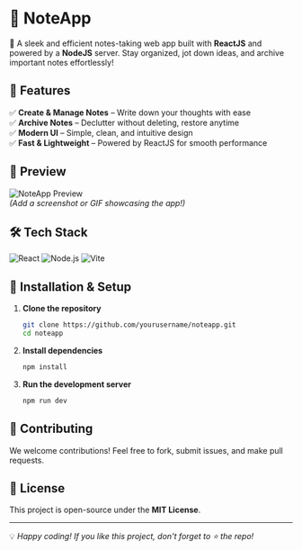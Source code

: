 # 📝 NoteApp

🚀 A sleek and efficient notes-taking web app built with **ReactJS** and powered by a **NodeJS** server. Stay organized, jot down ideas, and archive important notes effortlessly!

## 🌟 Features

✅ **Create & Manage Notes** – Write down your thoughts with ease  
✅ **Archive Notes** – Declutter without deleting, restore anytime  
✅ **Modern UI** – Simple, clean, and intuitive design  
✅ **Fast & Lightweight** – Powered by ReactJS for smooth performance

## 🎥 Preview

![NoteApp Preview](./preview.png)  
_(Add a screenshot or GIF showcasing the app!)_

## 🛠️ Tech Stack
 
![React](https://img.shields.io/badge/React-20232A?style=for-the-badge&logo=react&logoColor=61DAFB)
![Node.js](https://img.shields.io/badge/Node.js-339933?style=for-the-badge&logo=node.js&logoColor=white)
![Vite](https://img.shields.io/badge/Vite-646CFF?style=for-the-badge&logo=vite&logoColor=white)


## 🚀 Installation & Setup

1. **Clone the repository**
   ```sh
   git clone https://github.com/yourusername/noteapp.git
   cd noteapp
   ```
2. **Install dependencies**
   ```sh
   npm install
   ```
3. **Run the development server**
   ```sh
   npm run dev
   ```

## 🤝 Contributing

We welcome contributions! Feel free to fork, submit issues, and make pull requests.

## 🐝 License

This project is open-source under the **MIT License**.

---

💡 _Happy coding! If you like this project, don't forget to ⭐ the repo!_
